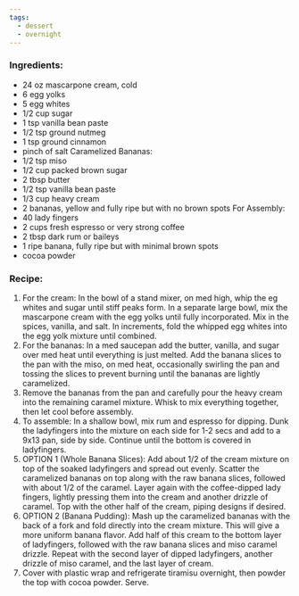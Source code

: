 ```yaml
---
tags:
  - dessert
  - overnight
---
```

### Ingredients:
- 24 oz mascarpone cream, cold
- 6 egg yolks
- 5 egg whites
- 1/2 cup sugar
- 1 tsp vanilla bean paste
- 1/2 tsp ground nutmeg
- 1 tsp ground cinnamon
- pinch of salt
Caramelized Bananas: 
- 1/2 tsp miso
- 1/2 cup packed brown sugar
- 2 tbsp butter
- 1/2 tsp vanilla bean paste
- 1/3 cup heavy cream
- 2 bananas, yellow and fully ripe but with no brown spots
For Assembly: 
- 40 lady fingers
- 2 cups fresh espresso or very strong coffee
- 2 tbsp dark rum or baileys
- 1 ripe banana, fully ripe but with minimal brown spots
- cocoa powder

### Recipe:
1. For the cream: In the bowl of a stand mixer, on med high, whip the eg whites and sugar until stiff peaks form. In a separate large bowl, mix the mascarpone cream with the egg yolks until fully incorporated. Mix in the spices, vanilla, and salt. In increments, fold the whipped egg whites into the egg yolk mixture until combined. 
2. For the bananas: In a med saucepan add the butter, vanilla, and sugar over med heat until everything is just melted. Add the banana slices to the pan with the miso, on med heat, occasionally swirling the pan and tossing the slices to prevent burning until the bananas are lightly caramelized. 
3. Remove the bananas from the pan and carefully pour the heavy cream into the remaining caramel mixture. Whisk to mix everything together, then let cool before assembly. 
4. To assemble: In a shallow bowl, mix rum and espresso for dipping. Dunk the ladyfingers into the mixture on each side for 1-2 secs and add to a 9x13 pan, side by side. Continue until the bottom is covered in ladyfingers. 
5. OPTION 1 (Whole Banana Slices): Add about 1/2 of the cream mixture on top of the soaked ladyfingers and spread out evenly. Scatter the caramelized bananas on top along with the raw banana slices, followed with about 1/2 of the caramel. Layer again with the coffee-dipped lady fingers, lightly pressing them into the cream and another drizzle of caramel. Top with the other half of the cream, piping designs if desired. 
6. OPTION 2 (Banana Pudding): Mash up the caramelized bananas with the back of a fork and fold directly into the cream mixture. This will give a more uniform banana flavor. Add half of this cream to the bottom layer of ladyfingers, followed with the raw banana slices and miso caramel drizzle. Repeat with the second layer of dipped ladyfingers, another drizzle of miso caramel, and the last layer of cream. 
7. Cover with plastic wrap and refrigerate tiramisu overnight, then powder the top with cocoa powder. Serve. 
